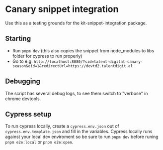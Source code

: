 # Canary snippet integration

Use this as a testing grounds for the kit-snippet-integration package.

## Starting

- Run `pnpm dev` (this also copies the snippet from node_modules to libs folder for cypress to run properly)
- Go to e.g. `http://localhost:8080/?sid=talent-digital-canary-season&eid=1&redirectUrl=https://devtd2.talentdigit.al`

## Debugging

The script has several debug logs, to see them switch to "verbose" in chrome devtools.

## Cypress setup

To run cypress locally, create a `cypress.env.json` out of `cypress.env.template.json` and fill in the variables. Cypress locally runs against your local dev enviroment so be sure to run `pnpm dev` before runing `pnpm e2e:local` or `pnpm e2e:open`.
